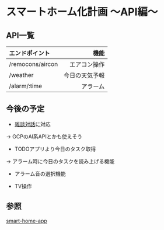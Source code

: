
# スマートホーム化計画 〜API編〜

## API一覧
| エンドポイント   |           機能 |
|:-----------------|---------------:|
| /remocons/aircon |   エアコン操作 |
| /weather         | 今日の天気予報 |
| /alarm/:time     |       アラーム |


## 今後の予定
- [雑談対話](https://dev.smt.docomo.ne.jp/?p=docs.api.index)に対応

-> GCPのAI系APIとかも使えそう

- TODOアプリより今日のタスク取得

-> アラーム時に今日のタスクを読み上げる機能

- アラーム音の選択機能

- TV操作


## 参照
[smart-home-app](https://github.com/yyh-gl/smart-home-app)
